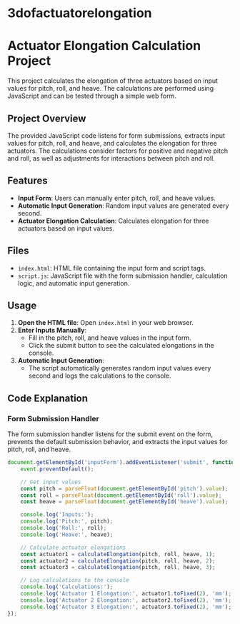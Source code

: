 ﻿# 3dofactuatorelongation
# Actuator Elongation Calculation Project

This project calculates the elongation of three actuators based on input values for pitch, roll, and heave. The calculations are performed using JavaScript and can be tested through a simple web form.

## Project Overview

The provided JavaScript code listens for form submissions, extracts input values for pitch, roll, and heave, and calculates the elongation for three actuators. The calculations consider factors for positive and negative pitch and roll, as well as adjustments for interactions between pitch and roll.

## Features

- **Input Form**: Users can manually enter pitch, roll, and heave values.
- **Automatic Input Generation**: Random input values are generated every second.
- **Actuator Elongation Calculation**: Calculates elongation for three actuators based on input values.

## Files

- `index.html`: HTML file containing the input form and script tags.
- `script.js`: JavaScript file with the form submission handler, calculation logic, and automatic input generation.

## Usage

1. **Open the HTML file**: Open `index.html` in your web browser.
2. **Enter Inputs Manually**:
    - Fill in the pitch, roll, and heave values in the input form.
    - Click the submit button to see the calculated elongations in the console.
3. **Automatic Input Generation**:
    - The script automatically generates random input values every second and logs the calculations to the console.

## Code Explanation

### Form Submission Handler

The form submission handler listens for the submit event on the form, prevents the default submission behavior, and extracts the input values for pitch, roll, and heave.

```javascript
document.getElementById('inputForm').addEventListener('submit', function(event) {
    event.preventDefault();

    // Get input values
    const pitch = parseFloat(document.getElementById('pitch').value);
    const roll = parseFloat(document.getElementById('roll').value);
    const heave = parseFloat(document.getElementById('heave').value);

    console.log('Inputs:');
    console.log('Pitch:', pitch);
    console.log('Roll:', roll);
    console.log('Heave:', heave);

    // Calculate actuator elongations
    const actuator1 = calculateElongation(pitch, roll, heave, 1);
    const actuator2 = calculateElongation(pitch, roll, heave, 2);
    const actuator3 = calculateElongation(pitch, roll, heave, 3);

    // Log calculations to the console
    console.log('Calculations:');
    console.log('Actuator 1 Elongation:', actuator1.toFixed(2), 'mm');
    console.log('Actuator 2 Elongation:', actuator2.toFixed(2), 'mm');
    console.log('Actuator 3 Elongation:', actuator3.toFixed(2), 'mm');
});
